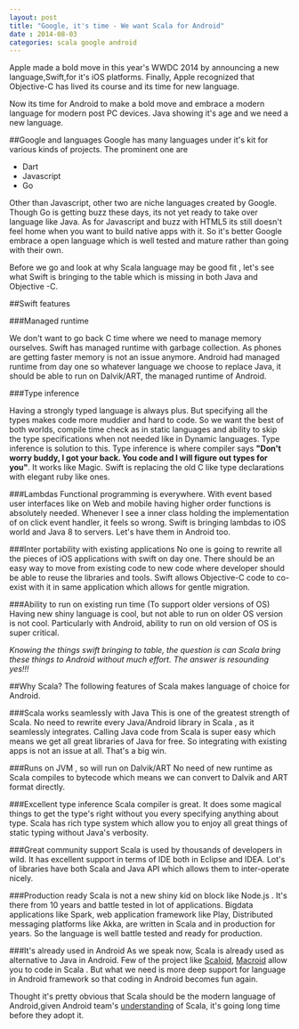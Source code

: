 ```yaml
---           
layout: post
title: "Google, it's time - We want Scala for Android"
date : 2014-08-03
categories: scala google android
---
```

Apple made a bold move in this year's WWDC 2014 by announcing a new language,Swift,for it's iOS platforms. Finally, Apple recognized that Objective-C has lived its course and its time for new language. 

Now its time for Android to make a bold move and embrace a modern language for modern post PC devices. Java showing it's age and we need a new language.

##Google and languages
Google has many languages under it's kit for various kinds of projects. The prominent 
one are

  * Dart   
  * Javascript  
  * Go  
 
Other than Javascript, other two are niche languages created by Google. Though Go is getting buzz these days, its not yet ready to take over language like Java. As for Javascript and buzz with HTML5 its still doesn't feel home when you want to build native apps with it. So it's better Google embrace a open language which is well tested and mature rather than going with their own.

Before we go and look at why Scala language may be good fit , let's see what Swift is bringing to the table which is missing in both Java and Objective -C.


##Swift features 

###Managed runtime

 We don't want to go back C time where we need to manage memory ourselves. 
 Swift has managed runtime with garbage collection. As phones are getting faster 
 memory is not an issue anymore. Android had managed runtime from day one so whatever
 language we choose to replace Java, it should be able to run on Dalvik/ART,
 the managed runtime of Android.

###Type inference

 Having a strongly typed language is always plus. But specifying all the types makes
 code more muddier and hard to code. So we want the best of both worlds, compile
 time check as in static languages and ability to skip the type specifications when not needed like in Dynamic languages. Type inference is solution to this. Type inference
 is where compiler says **"Don't worry buddy, I got your back. You code and I will
 figure out types for you"**. It works like Magic. Swift is replacing the old C like type declarations with elegant ruby like ones.
 
###Lambdas 
Functional programming is everywhere. With event based user interfaces like on Web
and mobile having higher order functions is absolutely needed. Whenever I see a inner
class holding the implementation of on click event handler, it feels so wrong. Swift is bringing lambdas to iOS world and Java 8 to servers. Let's have them in Android too.

###Inter portability with existing applications
No one is going to rewrite all the pieces of iOS applications with
swift on day one. There should be an easy way to move from existing code to new code
where developer should be able to reuse the libraries and tools. Swift allows Objective-C code to co-exist with it in same application which allows for gentle migration.

###Ability to run on existing run time (To support older versions of OS)
Having new shiny language is cool, but not able to run on older OS version is not cool.
Particularly with Android, ability to run on old version of OS is super critical.


*Knowing the things swift bringing to table, the question is can Scala bring these
things to Android without much effort. The answer is resounding yes!!!*

##Why Scala?
The following features of Scala makes language of choice for Android.

###Scala works seamlessly with Java
This is one of the greatest strength of Scala. No need to rewrite every Java/Android library in Scala , as it seamlessly integrates. Calling Java code from Scala
is super easy which means we get all great libraries of Java for free. So integrating
with existing apps is not an issue at all. That's a big win.

###Runs on JVM , so will run on Dalvik/ART
 No need of new runtime as Scala compiles to bytecode which means we can convert to
 Dalvik and ART format directly.

###Excellent type inference
Scala compiler is great. It does some magical things to get the type's right without
you every specifying anything about type. Scala has rich type system which allow you to enjoy all great things of static typing without Java's verbosity.

###Great community support
 Scala is used by thousands of developers in wild. It has excellent support in terms of
 IDE both in Eclipse and IDEA. Lot's of libraries have both Scala and Java API which
 allows them to inter-operate nicely.

###Production ready
 Scala is not a new shiny kid on block like Node.js . It's there from 10 years and battle
 tested in lot of applications. Bigdata applications like Spark, web application
 framework like Play, Distributed messaging platforms like Akka, are written in Scala
 and in production for years. So the language is well battle tested and ready for production.

###It's already used in Android
 As we speak now, Scala is already used as alternative to Java in Android. Few of the project like [Scaloid](https://github.com/pocorall/scaloid), [Macroid](http://macroid.github.io/) allow you to code in Scala . But what we need is more
 deep support for language in Android framework so that coding in Android becomes fun again.

  Thought it's pretty obvious that Scala should be the modern language of Android,given Android team's [understanding](https://www.youtube.com/watch?v=K3meJyiYWFw#t=1566) of Scala, it's going long time before they adopt it.



